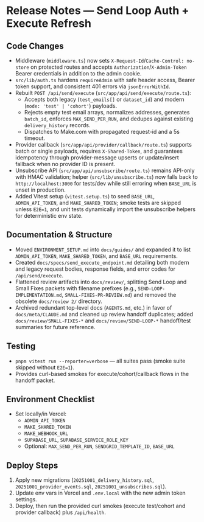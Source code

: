 # Release Notes — Send Loop Auth + Execute Refresh

## Code Changes
- Middleware (`middleware.ts`) now sets `X-Request-Id`/`Cache-Control: no-store` on protected routes and accepts `Authorization`/`X-Admin-Token` Bearer credentials in addition to the admin cookie.
- `src/lib/auth.ts` hardens `requireAdmin` with safe header access, Bearer token support, and consistent 401 errors via `jsonErrorWithId`.
- Rebuilt `POST /api/send/execute` (`src/app/api/send/execute/route.ts`):
  - Accepts both legacy (`test_emails[]` or `dataset_id`) and modern (`mode: 'test' | 'cohort'`) payloads.
  - Rejects empty test email arrays, normalizes addresses, generates `batch_id`, enforces `MAX_SEND_PER_RUN`, and dedupes against existing `delivery_history` records.
  - Dispatches to Make.com with propagated request-id and a 5s timeout.
- Provider callback (`src/app/api/provider/callback/route.ts`) supports batch or single payloads, requires `X-Shared-Token`, and guarantees idempotency through provider-message upserts or update/insert fallback when no provider ID is present.
- Unsubscribe API (`src/app/api/unsubscribe/route.ts`) remains API-only with HMAC validation; helper (`src/lib/unsubscribe.ts`) now falls back to `http://localhost:3000` for tests/dev while still erroring when `BASE_URL` is unset in production.
- Added Vitest setup (`vitest.setup.ts`) to seed `BASE_URL`, `ADMIN_API_TOKEN`, and `MAKE_SHARED_TOKEN`; smoke tests are skipped unless `E2E=1`, and unit tests dynamically import the unsubscribe helpers for deterministic env state.

## Documentation & Structure
- Moved `ENVIRONMENT_SETUP.md` into `docs/guides/` and expanded it to list `ADMIN_API_TOKEN`, `MAKE_SHARED_TOKEN`, and `BASE_URL` requirements.
- Created `docs/specs/send_execute_endpoint.md` detailing both modern and legacy request bodies, response fields, and error codes for `/api/send/execute`.
- Flattened review artifacts into `docs/review/`, splitting Send Loop and Small Fixes packets with filename prefixes (e.g., `SEND-LOOP-IMPLEMENTATION.md`, `SMALL-FIXES-PR-REVIEW.md`) and removed the obsolete `docs/review 2/` directory.
- Archived redundant top-level docs (`AGENTS.md`, etc.) in favor of `docs/meta/CLAUDE.md` and cleaned up review handoff duplicates; added `docs/review/SMALL-FIXES-*` and `docs/review/SEND-LOOP-*` handoff/test summaries for future reference.

## Testing
- `pnpm vitest run --reporter=verbose` — all suites pass (smoke suite skipped without `E2E=1`).
- Provides curl-based smokes for execute/cohort/callback flows in the handoff packet.

## Environment Checklist
- Set locally/in Vercel:
  - `ADMIN_API_TOKEN`
  - `MAKE_SHARED_TOKEN`
  - `MAKE_WEBHOOK_URL`
  - `SUPABASE_URL`, `SUPABASE_SERVICE_ROLE_KEY`
  - Optional: `MAX_SEND_PER_RUN`, `SENDGRID_TEMPLATE_ID`, `BASE_URL`

## Deploy Steps
1. Apply new migrations (`20251001_delivery_history.sql`, `20251001_provider_events.sql`, `20251001_unsubscribes.sql`).
2. Update env vars in Vercel and `.env.local` with the new admin token settings.
3. Deploy, then run the provided curl smokes (execute test/cohort and provider callback) plus `/api/health`.

